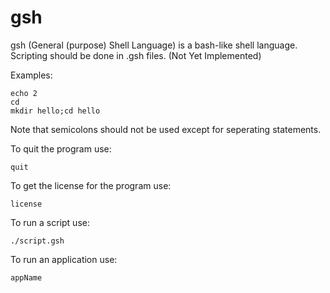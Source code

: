 # gsh
gsh (General (purpose) Shell Language) is a bash-like shell language. Scripting should be done in .gsh files. (Not Yet Implemented)

Examples: 

    echo 2
    cd
    mkdir hello;cd hello

Note that semicolons should not be used except for seperating statements. 

To quit the program use:

    quit
To get the license for the program use:

    license
To run a script use:

    ./script.gsh
To run an application use:

    appName
